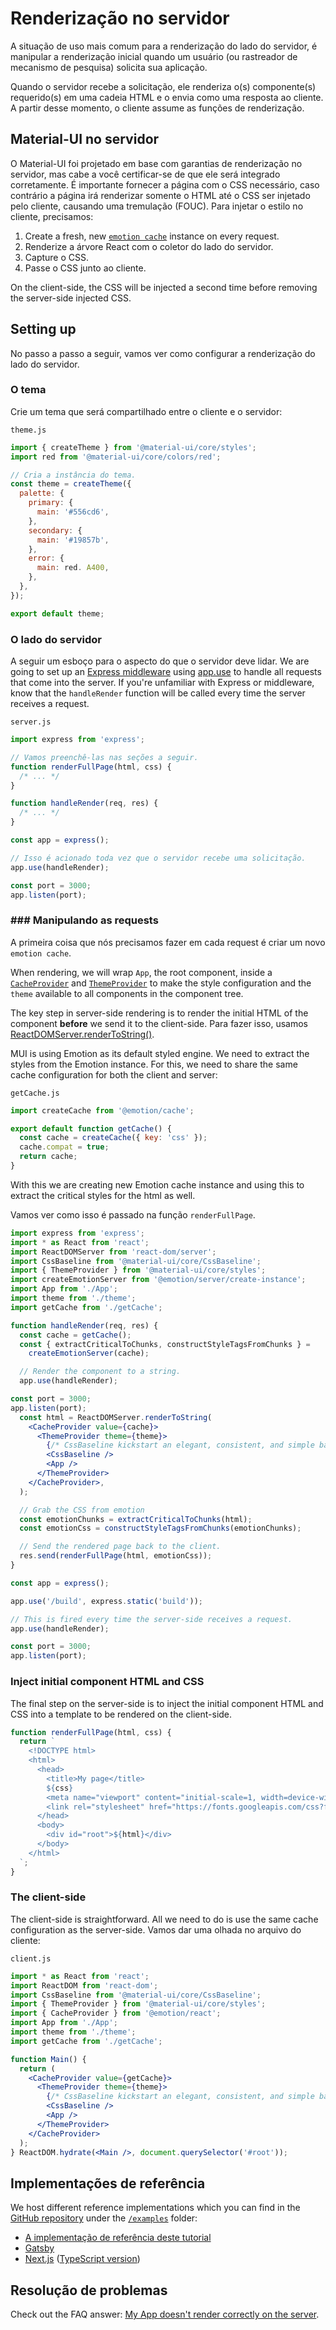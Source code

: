 # Renderização no servidor

<p class="description">A situação de uso mais comum para a renderização do lado do servidor, é manipular a renderização inicial quando um usuário (ou rastreador de mecanismo de pesquisa) solicita sua aplicação.</p>

Quando o servidor recebe a solicitação, ele renderiza o(s) componente(s) requerido(s) em uma cadeia HTML e o envia como uma resposta ao cliente. A partir desse momento, o cliente assume as funções de renderização.

## Material-UI no servidor

O Material-UI foi projetado em base com garantias de renderização no servidor, mas cabe a você certificar-se de que ele será integrado corretamente. É importante fornecer a página com o CSS necessário, caso contrário a página irá renderizar somente o HTML até o CSS ser injetado pelo cliente, causando uma tremulação (FOUC). Para injetar o estilo no cliente, precisamos:

1. Create a fresh, new [`emotion cache`](https://emotion.sh/docs/@emotion/cache) instance on every request.
2. Renderize a árvore React com o coletor do lado do servidor.
3. Capture o CSS.
4. Passe o CSS junto ao cliente.

On the client-side, the CSS will be injected a second time before removing the server-side injected CSS.

## Setting up

No passo a passo a seguir, vamos ver como configurar a renderização do lado do servidor.

### O tema

Crie um tema que será compartilhado entre o cliente e o servidor:

`theme.js`

```js
import { createTheme } from '@material-ui/core/styles';
import red from '@material-ui/core/colors/red';

// Cria a instância do tema.
const theme = createTheme({
  palette: {
    primary: {
      main: '#556cd6',
    },
    secondary: {
      main: '#19857b',
    },
    error: {
      main: red. A400,
    },
  },
});

export default theme;
```

### O lado do servidor

A seguir um esboço para o aspecto do que o servidor deve lidar. We are going to set up an [Express middleware](https://expressjs.com/en/guide/using-middleware.html) using [app.use](https://expressjs.com/en/api.html) to handle all requests that come into the server. If you're unfamiliar with Express or middleware, know that the `handleRender` function will be called every time the server receives a request.

`server.js`

```js
import express from 'express';

// Vamos preenchê-las nas seções a seguir.
function renderFullPage(html, css) {
  /* ... */
}

function handleRender(req, res) {
  /* ... */
}

const app = express();

// Isso é acionado toda vez que o servidor recebe uma solicitação.
app.use(handleRender);

const port = 3000;
app.listen(port);
```

### ### Manipulando as requests

A primeira coisa que nós precisamos fazer em cada request é criar um novo `emotion cache`.

When rendering, we will wrap `App`, the root component, inside a [`CacheProvider`](https://emotion.sh/docs/cache-provider) and [`ThemeProvider`](/system/styles/api/#themeprovider) to make the style configuration and the `theme` available to all components in the component tree.

The key step in server-side rendering is to render the initial HTML of the component **before** we send it to the client-side. Para fazer isso, usamos [ReactDOMServer.renderToString()](https://reactjs.org/docs/react-dom-server.html).

MUI is using Emotion as its default styled engine. We need to extract the styles from the Emotion instance. For this, we need to share the same cache configuration for both the client and server:

`getCache.js`

```js
import createCache from '@emotion/cache';

export default function getCache() {
  const cache = createCache({ key: 'css' });
  cache.compat = true;
  return cache;
}
```

With this we are creating new Emotion cache instance and using this to extract the critical styles for the html as well.

Vamos ver como isso é passado na função `renderFullPage`.

```jsx
import express from 'express';
import * as React from 'react';
import ReactDOMServer from 'react-dom/server';
import CssBaseline from '@material-ui/core/CssBaseline';
import { ThemeProvider } from '@material-ui/core/styles';
import createEmotionServer from '@emotion/server/create-instance';
import App from './App';
import theme from './theme';
import getCache from './getCache';

function handleRender(req, res) {
  const cache = getCache();
  const { extractCriticalToChunks, constructStyleTagsFromChunks } =
    createEmotionServer(cache);

  // Render the component to a string.
  app.use(handleRender);

const port = 3000;
app.listen(port);
  const html = ReactDOMServer.renderToString(
    <CacheProvider value={cache}>
      <ThemeProvider theme={theme}>
        {/* CssBaseline kickstart an elegant, consistent, and simple baseline to build upon. */}
        <CssBaseline />
        <App />
      </ThemeProvider>
    </CacheProvider>,
  );

  // Grab the CSS from emotion
  const emotionChunks = extractCriticalToChunks(html);
  const emotionCss = constructStyleTagsFromChunks(emotionChunks);

  // Send the rendered page back to the client.
  res.send(renderFullPage(html, emotionCss));
}

const app = express();

app.use('/build', express.static('build'));

// This is fired every time the server-side receives a request.
app.use(handleRender);

const port = 3000;
app.listen(port);
```

### Inject initial component HTML and CSS

The final step on the server-side is to inject the initial component HTML and CSS into a template to be rendered on the client-side.

```js
function renderFullPage(html, css) {
  return `
    <!DOCTYPE html>
    <html>
      <head>
        <title>My page</title>
        ${css}
        <meta name="viewport" content="initial-scale=1, width=device-width" />
        <link rel="stylesheet" href="https://fonts.googleapis.com/css?family=Roboto:300,400,500,700&display=swap" />
      </head>
      <body>
        <div id="root">${html}</div>
      </body>
    </html>
  `;
}
```

### The client-side

The client-side is straightforward. All we need to do is use the same cache configuration as the server-side. Vamos dar uma olhada no arquivo do cliente:

`client.js`

```jsx
import * as React from 'react';
import ReactDOM from 'react-dom';
import CssBaseline from '@material-ui/core/CssBaseline';
import { ThemeProvider } from '@material-ui/core/styles';
import { CacheProvider } from '@emotion/react';
import App from './App';
import theme from './theme';
import getCache from './getCache';

function Main() {
  return (
    <CacheProvider value={getCache}>
      <ThemeProvider theme={theme}>
        {/* CssBaseline kickstart an elegant, consistent, and simple baseline to build upon. */}
        <CssBaseline />
        <App />
      </ThemeProvider>
    </CacheProvider>
  );
} ReactDOM.hydrate(<Main />, document.querySelector('#root'));
```

## Implementações de referência

We host different reference implementations which you can find in the [GitHub repository](https://github.com/mui/material-ui) under the [`/examples`](https://github.com/mui/material-ui/tree/HEAD/examples) folder:

- [A implementação de referência deste tutorial](https://github.com/mui/material-ui/tree/HEAD/examples/ssr)
- [Gatsby](https://github.com/mui/material-ui/tree/HEAD/examples/gatsby)
- [Next.js](https://github.com/mui/material-ui/tree/HEAD/examples/nextjs) ([TypeScript version](https://github.com/mui/material-ui/tree/HEAD/examples/nextjs-with-typescript))

## Resolução de problemas

Check out the FAQ answer: [My App doesn't render correctly on the server](/material-ui/getting-started/faq/#my-app-doesnt-render-correctly-on-the-server).
